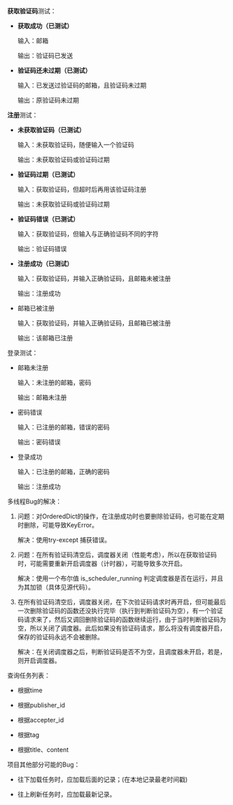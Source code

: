 **获取验证码**测试：

- **获取成功（已测试）**

  输入：邮箱

  输出：验证码已发送

- **验证码还未过期（已测试）**

  输入：已发送过验证码的邮箱，且验证码未过期

  输出：原验证码未过期

**注册**测试：

- **未获取验证码（已测试）**

  输入：未获取验证码，随便输入一个验证码

  输出：未获取验证码或验证码过期

- **验证码过期（已测试）**

  输入：获取验证码，但超时后再用该验证码注册

  输出：未获取验证码或验证码过期

- **验证码错误（已测试）**

  输入：获取验证码，但输入与正确验证码不同的字符

  输出：验证码错误

- **注册成功（已测试）**

  输入：获取验证码，并输入正确验证码，且邮箱未被注册

  输出：注册成功

- 邮箱已被注册

  输入：获取验证码，并输入正确验证码，且邮箱已被注册

  输出：该邮箱已注册

登录测试：

- 邮箱未注册

  输入：未注册的邮箱，密码

  输出：邮箱未注册

- 密码错误

  输入：已注册的邮箱，错误的密码

  输出：密码错误

- 登录成功

  输入：已注册的邮箱，正确的密码

  输出：注册成功



多线程Bug的解决：

1. 问题：对OrderedDict的操作，在注册成功时也要删除验证码，也可能在定期时删除，可能导致KeyError。

   解决：使用try-except 捕获错误。

2. 问题：在所有验证码清空后，调度器关闭（性能考虑），所以在获取验证码时，可能需要重新开启调度器（计时器），可能导致多次开启。

   解决：使用一个布尔值 is_scheduler_running 判定调度器是否在运行，并且为其加锁（具体见源代码）。

3. 在所有验证码清空后，调度器关闭，在下次验证码请求时再开启，但可能最后一次删除验证码的函数还没执行完毕（执行到判断验证码为空），有一个验证码请求来了，然后又调回删除验证码的函数继续运行，由于当时判断验证码为空，所以关闭了调度器。此后如果没有验证码请求，那么将没有调度器开启，保存的验证码永远不会被删除。

   解决：在关闭调度器之后，判断验证码是否不为空，且调度器未开启，若是，则开启调度器。



查询任务列表：

- 根据time

- 根据publisher_id
- 根据accepter_id
- 根据tag
- 根据title、content



项目其他部分可能的Bug：

- 往下加载任务时，应加载后面的记录；(在本地记录最老时间戳)

- 往上刷新任务时，应加载最新记录。
